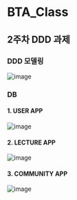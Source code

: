 # BTA_Class


## 2주차 DDD 과제


### DDD 모델링
![image](https://user-images.githubusercontent.com/32606456/164576192-04968cd4-c5af-4b39-ae9f-32ade27a46ff.png)

### DB 
#### 1. USER APP
![image](https://user-images.githubusercontent.com/32606456/164576571-9d2ba703-7ddf-412e-b926-b8a4e822def1.png)

#### 2. LECTURE APP
![image](https://user-images.githubusercontent.com/32606456/164576642-fd446f11-8181-493b-9611-0bf7540997bd.png)


#### 3. COMMUNITY APP
![image](https://user-images.githubusercontent.com/32606456/164576623-f81f4805-9148-4b60-b1a3-6e24db0aa83a.png)

